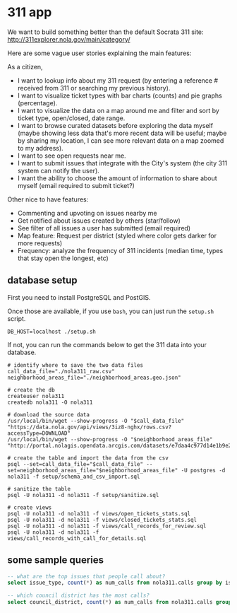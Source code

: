 # 311 app

We want to build something better than the default Socrata 311 site:
http://311explorer.nola.gov/main/category/

Here are some vague user stories explaining the main features:

As a citizen,
* I want to lookup info about my 311 request (by entering a reference # received from 311 or searching my previous history).
* I want to visualize ticket types with bar charts (counts) and pie graphs (percentage).
* I want to visualize the data on a map around me and filter and sort by ticket type, open/closed, date range.
* I want to browse curated datasets before exploring the data myself (maybe showing less data that's
more recent data will be useful; maybe by sharing my location, I can see more relevant data on a map
zoomed to my address).
* I want to see open requests near me.
* I want to submit issues that integrate with the City's system (the city 311 system can notify the user).
* I want the ability to choose the amount of information to share about myself (email required to submit ticket?)

Other nice to have features:
* Commenting and upvoting on issues nearby me
* Get notified about issues created by others (star/follow)
* See filter of all issues a user has submitted (email required)
* Map feature: Request per district (styled where color gets darker for more requests)
* Frequency: analyze the frequency of 311 incidents (median time, types
  that stay open the longest, etc)


## database setup

First you need to install PostgreSQL and PostGIS.

Once those are available, if you use `bash`, you can just run the `setup.sh`
script.

```
DB_HOST=localhost ./setup.sh
```

If not, you can run the commands below to get the 311 data into your database.

```
# identify where to save the two data files
call_data_file="./nola311_raw.csv"
neighborhood_areas_file="./neighborhood_areas.geo.json"

# create the db
createuser nola311
createdb nola311 -O nola311

# download the source data
/usr/local/bin/wget --show-progress -O "$call_data_file" "https://data.nola.gov/api/views/3iz8-nghx/rows.csv?accessType=DOWNLOAD"
/usr/local/bin/wget --show-progress -O "$neighborhood_areas_file" "http://portal.nolagis.opendata.arcgis.com/datasets/e7daa4c977d14e1b9e2fa4d7aff81e59_0.geojson"

# create the table and import the data from the csv
psql --set=call_data_file="$call_data_file" --set=neighborhood_areas_file="$neighborhood_areas_file" -U postgres -d nola311 -f setup/schema_and_csv_import.sql

# sanitize the table
psql -U nola311 -d nola311 -f setup/sanitize.sql

# create views
psql -U nola311 -d nola311 -f views/open_tickets_stats.sql
psql -U nola311 -d nola311 -f views/closed_tickets_stats.sql
psql -U nola311 -d nola311 -f views/call_records_for_review.sql
psql -U nola311 -d nola311 -f views/call_records_with_call_for_details.sql
```

## some sample queries

```sql
-- what are the top issues that people call about?
select issue_type, count(*) as num_calls from nola311.calls group by issue_type order by num_calls desc;

-- which council district has the most calls?
select council_district, count(*) as num_calls from nola311.calls group by council_district order by num_calls desc;
```
